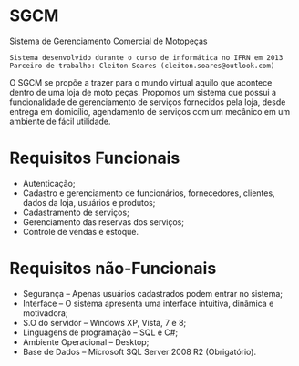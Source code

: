 # SGCM
Sistema de Gerenciamento Comercial de Motopeças
  
    Sistema desenvolvido durante o curso de informática no IFRN em 2013
    Parceiro de trabalho: Cleiton Soares (cleiton.soares@outlook.com)
  
O SGCM se propõe a trazer para o mundo virtual aquilo que acontece dentro de uma loja de moto peças. Propomos um sistema que possui a  funcionalidade de gerenciamento de serviços fornecidos pela loja, desde entrega em domicílio, agendamento de serviços com um mecânico em um ambiente de fácil utilidade. 

# Requisitos Funcionais
  - Autenticação;
  - Cadastro e gerenciamento de funcionários, fornecedores, clientes, dados da loja, usuários e produtos;
  - Cadastramento de serviços;
  - Gerenciamento das reservas dos serviços;
  - Controle de vendas e estoque.

# Requisitos não-Funcionais
  - Segurança – Apenas usuários cadastrados podem entrar no sistema;
  - Interface – O sistema apresenta uma interface intuitiva, dinâmica e motivadora;
  - S.O do servidor – Windows XP, Vista, 7 e 8;
  - Linguagens de programação – SQL e C#;
  - Ambiente Operacional – Desktop;
  - Base de Dados – Microsoft SQL Server 2008 R2 (Obrigatório).
